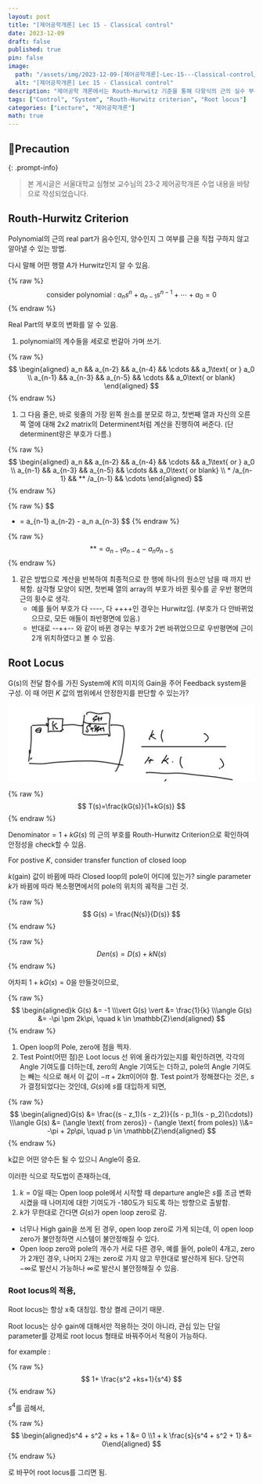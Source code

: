```yaml
---
layout: post
title: "[제어공학개론] Lec 15 - Classical control"
date: 2023-12-09
draft: false
published: true
pin: false
image:
  path: "/assets/img/2023-12-09-[제어공학개론]-Lec-15---Classical-control/0-c2ca448d93.png"
  alt: "[제어공학개론] Lec 15 - Classical control"
description: "제어공학 개론에서는 Routh-Hurwitz 기준을 통해 다항식의 근의 실수 부분의 부호 변화를 확인하고, Root Locus를 이용해 피드백 시스템의 안정성을 판단하는 방법을 설명합니다. Routh-Hurwitz 기준을 통해 다항식의 계수를 이용해 안정성을 체크하며, Root Locus는 개방 루프의 극과 제로의 위치 변화를 시각화하여 시스템의 안정성을 분석하는 데 사용됩니다."
tags: ["Control", "System", "Routh-Hurwitz criterion", "Root locus"]
categories: ["Lecture", "제어공학개론"]
math: true
---
```


## 📢Precaution


{: .prompt-info}


> 본 게시글은 서울대학교 심형보 교수님의 23-2 제어공학개론 수업 내용을 바탕으로 작성되었습니다.


## Routh-Hurwitz Criterion


Polynomial의 근의 real part가 음수인지, 양수인지 그 여부를 근을 직접 구하지 않고 알아낼 수 있는 방법.


다시 말해 어떤 행렬 $A$가 Hurwitz인지 알 수 있음.


{% raw %}
$$
\text{consider polynomial : } a_n s^n + a_{n-1}s^{n-1} + \cdots +a_0 = 0
$$
{% endraw %}



Real Part의 부호의 변화를 알 수 있음.

1. polynomial의 계수들을 세로로 번갈아 가며 쓰기.

{% raw %}
$$
\begin{aligned} a_n && a_{n-2} && a_{n-4} && \cdots && a_1\text{ or } a_0 \\ a_{n-1} && a_{n-3} && a_{n-5} && \cdots && a_0\text{ or blank} \end{aligned}
$$
{% endraw %}


1. 그 다음 줄은, 바로 윗줄의 가장 왼쪽 원소를 분모로 하고, 첫번째 열과 자신의 오른쪽 열에 대해 2x2 matrix의 Determinent처럼 계산을 진행하여 써준다. (단 determinent랑은 부호가 다름.)

{% raw %}
$$
\begin{aligned} a_n && a_{n-2} && a_{n-4} && \cdots && a_1\text{ or } a_0 \\ a_{n-1} && a_{n-3} && a_{n-5} && \cdots && a_0\text{ or blank} \\ * /a_{n-1} && ** /a_{n-1} && \cdots \end{aligned}
$$
{% endraw %}



{% raw %}
$$
* = a_{n-1} a_{n-2} - a_n a_{n-3}
$$
{% endraw %}



{% raw %}
$$
** = a_{n-1} a_{n-4} - a_n a_{n-5}
$$
{% endraw %}


1. 같은 방법으로 계산을 반복하여 최종적으로 한 행에 하나의 원소만 남을 때 까지 반복함. 삼각형 모양이 되면, 첫번째 열의 array의 부호가 바뀐 횟수를 곧 우반 평면의 근의 횟수로 생각.
	- 예를 들어 부호가 다 ----, 다 ++++인 경우는 Hurwitz임. (부호가 다 안바뀌었으므로, 모든 애들이 좌반평면에 있음.)
	- 반대로 --++-- 와 같이 바뀐 경우는 부호가 2번 바뀌었으므로 우반평면에 근이 2개 위치하였다고 볼 수 있음.

## Root Locus


G(s)의 전달 함수를 가진 System에 $K$의 미지의 Gain을 주어 Feedback system을 구성. 이 때 어떤 $K$ 값의 범위에서 안정한지를 판단할 수 있는가?


![](/assets/img/2023-12-09-[제어공학개론]-Lec-15---Classical-control/0-c2ca448d93.png)


{% raw %}
$$
T(s)=\frac{kG(s)}{1+kG(s)}
$$
{% endraw %}



$\text{Denominator} = 1+kG(s)$ 의 근의 부호를 Routh-Hurwitz Criterion으로 확인하여 안정성을 check할 수 있음.


For postive $K$, consider transfer function of closed loop


$k$(gain) 값이 바뀜에 따라 Closed loop의 pole이 어디에 있는가?
single parameter $k$가 바뀜에 따라 복소평면에서의 pole의 위치의 궤적을 그린 것.



{% raw %}
$$
G(s) = \frac{N(s)}{D(s)}
$$
{% endraw %}



{% raw %}
$$
Den(s) = D(s)+kN(s)
$$
{% endraw %}



어차피 $1+kG(s) = 0$을 만들것이므로,


{% raw %}
$$
\begin{aligned}k G(s) &= -1 \\\vert G(s) \vert &= \frac{1}{k} \\\angle G(s) &= -\pi \pm 2k\pi, \quad k \in \mathbb{Z}\end{aligned}
$$
{% endraw %}


1. Open loop의 Pole, zero에 점을 찍자.
2. Test Point(어떤 점)은 Loot locus 선 위에 올라가있는지를 확인하려면, 각각의 Angle 기여도를 더하는데, zero의 Angle 기여도는 더하고, pole의 Angle 기여도는 빼는 식으로 해서 이 값이 $-\pi + 2k\pi$이어야 함.
Test point가 정해졌다는 것은, $s$가 결정되었다는 것인데, $G(s)$에 $s$를 대입하게 되면,

{% raw %}
$$
\begin{aligned}G(s) &= \frac{(s - z_1)(s - z_2)}{(s - p_1)(s - p_2)(\cdots)} \\\angle G(s) &= (\angle \text{ from zeros}) - (\angle \text{ from poles}) \\&= -\pi + 2p\pi, \quad p \in \mathbb{Z}\end{aligned}
$$
{% endraw %}



k값은 어떤 양수든 될 수 있으니 Angle이 중요.


이러한 식으로 작도법이 존재하는데,

1. $k=0$일 때는 Open loop pole에서 시작할 때 departure angle은 $s$를 조금 변화시켰을 때 나머지에 대한 기여도가 -180도가 되도록 하는 방향으로 출발함.
2. $k$가 무한대로 간다면 $G(s)$가 open loop zero로 감.
- 너무나 High gain을 쓰게 된 경우, open loop zero로 가게 되는데, 이 open loop zero가 불안정하면 시스템이 불안정해질 수 있다.
- Open loop zero와 pole의 개수가 서로 다른 경우, 예를 들어, pole이 4개고, zero가 2개인 경우, 나머지 2개는 zero로 가지 않고 무한대로 발산하게 된다. 당연히 $-\infty$로 발산시 가능하나 $\infty$로 발산시 불안정해질 수 있음.

### Root locus의 적용,


Root locus는 항상 x축 대칭임. 항상 켤레 근이기 때문.


Root locus는 상수 gain에 대해서만 적용하는 것이 아니라, 관심 있는 단일 parameter를 강제로 root locus 형태로 바꿔주어서 적용이 가능하다.


for example :


{% raw %}
$$
1+ \frac{s^2 +ks+1}{s^4}
$$
{% endraw %}



$s^4$를 곱해서,


{% raw %}
$$
\begin{aligned}s^4 + s^2 + ks + 1 &= 0 \\1 + k \frac{s}{s^4 + s^2 + 1} &= 0\end{aligned}
$$
{% endraw %}



로 바꾸어 root locus를 그리면 됨.


<script>
  window.MathJax = {
    tex: {
      macros: {
        R: "\\mathbb{R}",
        N: "\\mathbb{N}",
        Z: "\\mathbb{Z}",
        Q: "\\mathbb{Q}",
        C: "\\mathbb{C}",
        proj: "\\operatorname{proj}",
        rank: "\\operatorname{rank}",
        im: "\\operatorname{im}",
        dom: "\\operatorname{dom}",
        codom: "\\operatorname{codom}",
        argmax: "\\operatorname*{arg\,max}",
        argmin: "\\operatorname*{arg\,min}",
        "\{": "\\lbrace",
        "\}": "\\rbrace",
        sub: "\\subset",
        sup: "\\supset",
        sube: "\\subseteq",
        supe: "\\supseteq"
      },
      tags: "ams",
      strict: false, 
      inlineMath: [["$", "$"], ["\\(", "\\)"]],
      displayMath: [["$$", "$$"], ["\\[", "\\]"]]
    },
    options: {
      skipHtmlTags: ["script", "noscript", "style", "textarea", "pre"]
    }
  };
</script>
<script async src="https://cdn.jsdelivr.net/npm/mathjax@3/es5/tex-mml-chtml.js"></script>
